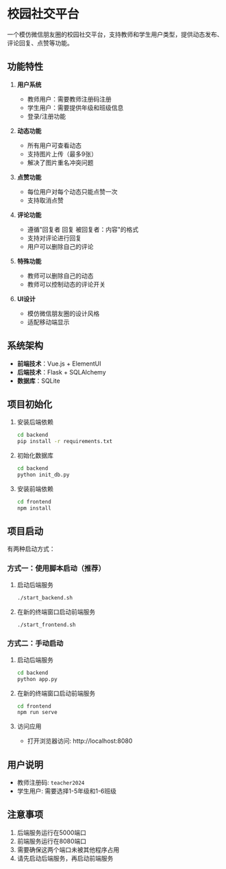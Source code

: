 # 校园社交平台

一个模仿微信朋友圈的校园社交平台，支持教师和学生用户类型，提供动态发布、评论回复、点赞等功能。

## 功能特性

1. **用户系统**
   - 教师用户：需要教师注册码注册
   - 学生用户：需要提供年级和班级信息
   - 登录/注册功能

2. **动态功能**
   - 所有用户可查看动态
   - 支持图片上传（最多9张）
   - 解决了图片重名冲突问题

3. **点赞功能**
   - 每位用户对每个动态只能点赞一次
   - 支持取消点赞

4. **评论功能**
   - 遵循"回复者 回复 被回复者：内容"的格式
   - 支持对评论进行回复
   - 用户可以删除自己的评论

5. **特殊功能**
   - 教师可以删除自己的动态
   - 教师可以控制动态的评论开关

6. **UI设计**
   - 模仿微信朋友圈的设计风格
   - 适配移动端显示

## 系统架构

- **前端技术**：Vue.js + ElementUI
- **后端技术**：Flask + SQLAlchemy
- **数据库**：SQLite

## 项目初始化

1. 安装后端依赖
   ```bash
   cd backend
   pip install -r requirements.txt
   ```

2. 初始化数据库
   ```bash
   cd backend
   python init_db.py
   ```

3. 安装前端依赖
   ```bash
   cd frontend
   npm install
   ```

## 项目启动

有两种启动方式：

### 方式一：使用脚本启动（推荐）

1. 启动后端服务
   ```bash
   ./start_backend.sh
   ```

2. 在新的终端窗口启动前端服务
   ```bash
   ./start_frontend.sh
   ```

### 方式二：手动启动

1. 启动后端服务
   ```bash
   cd backend
   python app.py
   ```

2. 在新的终端窗口启动前端服务
   ```bash
   cd frontend
   npm run serve
   ```

3. 访问应用
   - 打开浏览器访问: http://localhost:8080

## 用户说明

- 教师注册码: `teacher2024`
- 学生用户: 需要选择1-5年级和1-6班级

## 注意事项

1. 后端服务运行在5000端口
2. 前端服务运行在8080端口
3. 需要确保这两个端口未被其他程序占用
4. 请先启动后端服务，再启动前端服务 